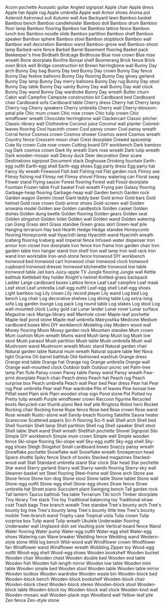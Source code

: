 Acorn pochette
Acoustic guitar
Angled signpost
Apple chair
Apple dress
Apple hat
Apple rug
Apple umbrella
Apple wall
Armor shoes
Aroma pot
Asteroid
Astronaut suit
Autumn wall
Axe
Backyard lawn
Bamboo basket
Bamboo bench
Bamboo candleholder
Bamboo doll
Bamboo drum
Bamboo floor lamp
Bamboo flooring
Bamboo hat
Bamboo lattice fence
Bamboo lunch box
Bamboo noodle slide
Bamboo partition
Bamboo shelf
Bamboo speaker
Bamboo sphere
Bamboo stool
Bamboo stopblock
Bamboo wall
Bamboo wall decoration
Bamboo wand
Bamboo-grove wall
Bamboo-shoot lamp
Barbed-wire fence
Barbell
Barrel
Basement flooring
Basket pack
Beekeeper's hive
Birdbath
Birdcage
Birdhouse
Blue rose crown
Blue rose wreath
Bone doorplate
Bonfire
Bonsai shelf
Boomerang
Brick fence
Brick oven
Brick well
Bridge construction kit
Brown herringbone wall
Bunny Day arch
Bunny Day bag
Bunny Day bed
Bunny Day crown
Bunny Day fence
Bunny Day festive balloons
Bunny Day flooring
Bunny Day glowy garland
Bunny Day lamp
Bunny Day merry balloons
Bunny Day rug
Bunny Day stool
Bunny Day table
Bunny Day vanity
Bunny Day wall
Bunny Day wall clock
Bunny Day wand
Bunny Day wardrobe
Bunny Day wreath
Butter churn
Cabin wall
Campfire
Campsite construction kit
Cardboard bed
Cardboard chair
Cardboard sofa
Cardboard table
Cherry dress
Cherry hat
Cherry lamp
Cherry rug
Cherry speakers
Cherry umbrella
Cherry wall
Cherry-blossom-petal pile
Chic mum crown
Chic rose crown
Chic tulip crown
Chic windflower wreath
Chocolate herringbone wall
Clackercart
Classic pitcher
Classic-library wall
Clothesline
Coconut juice
Coconut wall planter
Colored-leaves flooring
Cool hyacinth crown
Cool pansy crown
Cool pansy wreath
Corral fence
Cosmos crown
Cosmos shower
Cosmos wand
Cosmos wreath
Country fence
Crescent-moon chair
Crest doorplate
Crewed spaceship
Cute lily crown
Cute rose crown
Cutting board
DIY workbench
Dark bamboo rug
Dark cosmos crown
Dark lily wreath
Dark rose wreath
Dark tulip wreath
Dark wooden-mosaic wall
Decoy duck
Deer decoration
Deer scare
Destinations signpost
Document stack
Doghouse
Drinking fountain
Earth-egg outfit
Earth-egg shell
Earth-egg shoes
Egg party dress
Egg party hat
Fancy lily wreath
Firewood
Fish bait
Fishing rod
Flat garden rock
Flimsy axe
Flimsy fishing rod
Flimsy net
Flimsy shovel
Flimsy watering can
Floral swag
Flower stand
Flying saucer
Forest flooring
Forest wall
Fossil doorplate
Fountain
Frozen table
Fruit basket
Fruit wreath
Frying pan
Galaxy flooring
Garbage-heap flooring
Garbage-heap wall
Garden bench
Garden rock
Garden wagon
Gemini closet
Giant teddy bear
Gold armor
Gold bars
Gold helmet
Gold rose crown
Gold-armor shoes
Gold-screen wall
Golden arowana model
Golden axe
Golden candlestick
Golden casket
Golden dishes
Golden dung beetle
Golden flooring
Golden gears
Golden seat
Golden slingshot
Golden toilet
Golden wall
Golden wand
Golden watering can
Gong
Grass skirt
Grass standee
Green grass skirt
Green-leaf pile
Hanging terrarium
Hay bed
Hearth
Hedge
Hedge standee
Honeycomb flooring
Honeycomb wall
Hyacinth lamp
Hyacinth wand
Hyacinth wreath
Iceberg flooring
Iceberg wall
Imperial fence
Infused-water dispenser
Iron armor
Iron closet
Iron doorplate
Iron fence
Iron frame
Iron garden chair
Iron garden table
Iron hanger stand
Iron shelf
Iron wall lamp
Iron wall rack
Iron wand
Iron worktable
Iron-and-stone fence
Ironwood DIY workbench
Ironwood bed
Ironwood cart
Ironwood chair
Ironwood clock
Ironwood cupboard
Ironwood dresser
Ironwood kitchenette
Ironwood low table
Ironwood table
Jail bars
Juicy-apple TV
Jungle flooring
Jungle wall
Kettle bathtub
Kettlebell
Key holder
Knight's helmet
Knitted-grass backpack
Ladder
Large cardboard boxes
Lattice fence
Leaf
Leaf campfire
Leaf mask
Leaf stool
Leaf umbrella
Leaf-egg outfit
Leaf-egg shell
Leaf-egg shoes
Light bamboo rug
Lily crown
Lily record player
Lily wand
Log bed
Log bench
Log chair
Log decorative shelves
Log dining table
Log extra-long sofa
Log garden lounge
Log pack
Log round table
Log stakes
Log stool
Log wall-mounted clock
Lucky gold cat
Lunar lander
Lunar rover
Lunar surface
Magazine rack
Manga-library wall
Manhole cover
Maple-leaf pochette
Maple-leaf pond stone
Maple-leaf umbrella
Matryoshka
Medicine
Medium cardboard boxes
Mini DIY workbench
Modeling clay
Modern wood wall
Money flooring
Moon
Mossy garden rock
Mountain standee
Mum crown
Mum cushion
Mum wreath
Mums wand
Mush lamp
Mush log
Mush low stool
Mush parasol
Mush partition
Mush table
Mush umbrella
Mush wall
Mushroom wand
Mushroom wreath
Music stand
Natural garden chair
Natural garden table
Natural mum wreath
Natural square table
Net
Nova light
Ocarina
Oil-barrel bathtub
Old-fashioned washtub
Orange dress
Orange end table
Orange hat
Orange rug
Orange umbrella
Orange wall
Orange wall-mounted clock
Outdoor bath
Outdoor picnic set
Palm-tree lamp
Pan flute
Pansy crown
Pansy table
Pansy wand
Pansy wreath
Paw-print doorplate
Peach chair
Peach dress
Peach hat
Peach rug
Peach surprise box
Peach umbrella
Peach wall
Pear bed
Pear dress
Pear hat
Pear rug
Pear umbrella
Pear wall
Pear wardrobe
Pile of leaves
Pine bonsai tree
Pitfall seed
Plain sink
Plain wooden shop sign
Pond stone
Pot
Potted ivy
Pretty tulip wreath
Purple windflower crown
Raccoon figurine
Recycled boots
Recycled-can thumb piano
Red-leaf pile
Ringtoss
Robot hero
Rocket
Rocking chair
Rocking horse
Rope fence
Rose bed
Rose crown
Rose wand
Rose wreath
Rustic-stone wall
Sandy-beach flooring
Satellite
Sauna heater
Scarecrow
Scattered papers
Sci-fi flooring
Sci-fi wall
Shell arch
Shell bed
Shell fountain
Shell lamp
Shell partition
Shell rug
Shell speaker
Shell stool
Shell table
Shell wand
Shell wreath
Shellfish pochette
Shovel
Signpost
Silo
Simple DIY workbench
Simple mum crown
Simple well
Simple wooden fence
Ski-slope flooring
Ski-slope wall
Sky-egg outfit
Sky-egg shell
Sky-egg shoes
Sleigh
Slingshot
Small cardboard boxes
Snazzy pansy wreath
Snowflake pochette
Snowflake wall
Snowflake wreath
Snowperson head
Space shuttle
Spiky fence
Stack of books
Stacked magazines
Stacked-wood wall
Stall
Standard umbrella stand
Star clock
Star head
Star pochette
Star wand
Starry garland
Starry wall
Starry-sands flooring
Starry-sky wall
Steamer-basket set
Steel flooring
Steel-frame wall
Stone arch
Stone axe
Stone fence
Stone lion-dog
Stone stool
Stone table
Stone tablet
Stone wall
Stone-egg outfit
Stone-egg shell
Stone-egg shoes
Straw fence
Straw umbrella hat
Street piano
Succulent plant
Swinging bench
Tall garden rock
Tall lantern
Taurus bathtub
Tea table
Terrarium
Tiki torch
Timber doorplate
Tiny library
Tire stack
Tire toy
Traditional balancing toy
Traditional straw coat
Trash bags
Tree branch wreath
Tree standee
Tree's bounty arch
Tree's bounty big tree
Tree's bounty lamp
Tree's bounty little tree
Tree's bounty mobile
Tree-branch wand
Trophy case
Tropical vista
Tulip crown
Tulip surprise box
Tulip wand
Tulip wreath
Ukulele
Underwater flooring
Underwater wall
Unglazed dish set
Vaulting pole
Vertical-board fence
Wand
Water flooring
Water pump
Water-egg outfit
Water-egg shell
Water-egg shoes
Watering can
Wave breaker
Wedding fence
Wedding wand
Western-style stone
Wild log bench
Wild-wood wall
Windflower crown
Windflower fan
Windflower wand
Windflower wreath
Wobbling Zipper toy
Wood-egg outfit
Wood-egg shell
Wood-egg shoes
Wooden bookshelf
Wooden bucket
Wooden chair
Wooden chest
Wooden double bed
Wooden end table
Wooden fish
Wooden full-length mirror
Wooden low table
Wooden mini table
Wooden simple bed
Wooden stool
Wooden table
Wooden table mirror
Wooden toolbox
Wooden wardrobe
Wooden waste bin
Wooden-block bed
Wooden-block bench
Wooden-block bookshelf
Wooden-block chair
Wooden-block chest
Wooden-block stereo
Wooden-block stool
Wooden-block table
Wooden-block toy
Wooden-block wall clock
Wooden-knot wall
Wooden-mosaic wall
Wooden-plank sign
Woodland wall
Yellow-leaf pile
Zen fence
Zen-style stone
